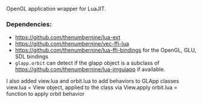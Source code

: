 OpenGL application wrapper for LuaJIT.

### Dependencies:

- https://github.com/thenumbernine/lua-ext
- https://github.com/thenumbernine/vec-ffi-lua
- https://github.com/thenumbernine/lua-ffi-bindings for the OpenGL, GLU, SDL bindings
- `glapp.orbit` can detect if the glapp object is a subclass of https://github.com/thenumbernine/lua-imguiapp if available.

I also added view.lua and orbit.lua to add behaviors to GLApp classes
view.lua = View object, applied to the class via View.apply
orbit.lua = function to apply orbit behavior 
